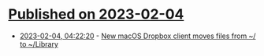# [Published on 2023-02-04](index.md)

* [2023-02-04, 04:22:20](https://lobste.rs/s/lx0t71/new_macos_dropbox_client_moves_files_from) - [New macOS Dropbox client moves files from ~/ to ~/Library](https://help.dropbox.com/installs/macos-support-for-expected-changes)
